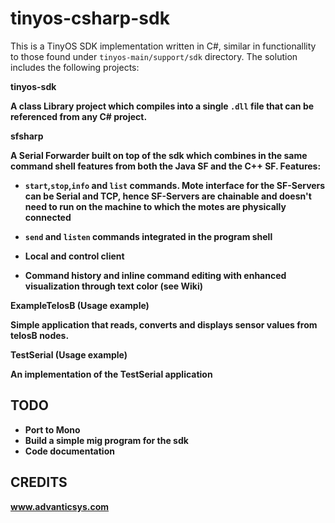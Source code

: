 tinyos-csharp-sdk
=================

This is a TinyOS SDK implementation written in C#, similar in functionallity to those found under `tinyos-main/support/sdk` directory. The solution includes the following projects:

<b>tinyos-sdk

A class Library project which compiles into a single `.dll` file that can be referenced from any C# project.

<b>sfsharp

A Serial Forwarder built on top of the sdk which combines in the same command shell features from both the Java SF and the C++ SF. Features:

*	`start`,`stop`,`info` and `list` commands. Mote interface for the SF-Servers can be Serial and TCP, hence SF-Servers are chainable and doesn't need to run on the machine to which the motes are physically connected

*	`send` and `listen` commands integrated in the program shell

*	Local and control client

*	Command history and inline command editing with enhanced visualization through text color (see Wiki)


<b>ExampleTelosB </b>(Usage example)

Simple application that reads, converts and displays sensor values from telosB nodes.

<b>TestSerial</b> (Usage example)

An implementation of the TestSerial application

TODO
----
- Port to Mono
- Build a simple mig program for the sdk
- Code documentation

CREDITS
-------
www.advanticsys.com
